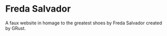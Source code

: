 # Freda Salvador 
A faux website in homage to the greatest shoes by Freda Salvador created by GRust.

